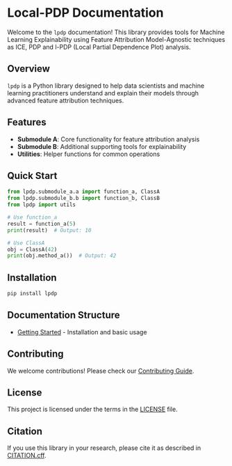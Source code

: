 # Local-PDP Documentation

Welcome to the `lpdp` documentation! This library provides tools for Machine Learning Explainability using Feature Attribution Model-Agnostic techniques as ICE, PDP and l-PDP (Local Partial Dependence Plot) analysis.

## Overview

`lpdp` is a Python library designed to help data scientists and machine learning practitioners understand and explain their models through advanced feature attribution techniques.

## Features

- **Submodule A**: Core functionality for feature attribution analysis
- **Submodule B**: Additional supporting tools for explainability
- **Utilities**: Helper functions for common operations

## Quick Start

```python
from lpdp.submodule_a.a import function_a, ClassA
from lpdp.submodule_b.b import function_b, ClassB
from lpdp import utils

# Use function_a
result = function_a(5)
print(result)  # Output: 10

# Use ClassA
obj = ClassA(42)
print(obj.method_a())  # Output: 42
```

## Installation

```bash
pip install lpdp
```

## Documentation Structure

- [Getting Started](getting-started.md) - Installation and basic usage

## Contributing

We welcome contributions! Please check our [Contributing Guide](https://github.com/jparisu/Local-PDP/blob/main/CONTRIBUTING.md).

## License

This project is licensed under the terms in the [LICENSE](https://github.com/jparisu/Local-PDP/blob/main/LICENSE) file.

## Citation

If you use this library in your research, please cite it as described in [CITATION.cff](https://github.com/jparisu/Local-PDP/blob/main/CITATION.cff).
